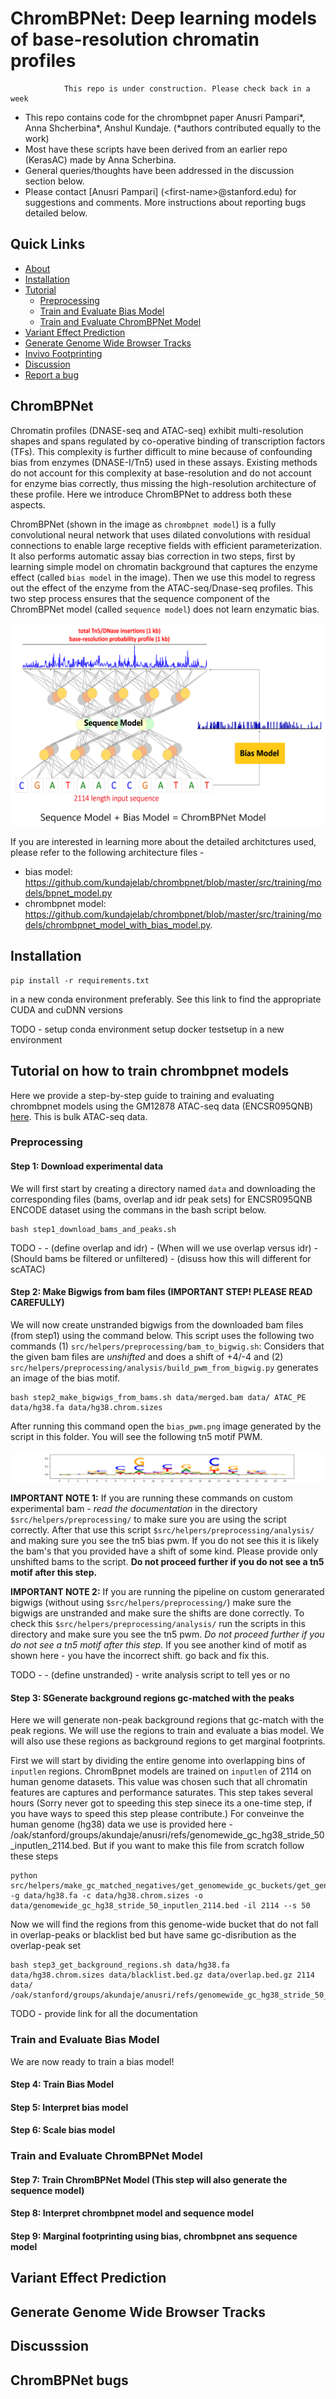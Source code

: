 # ChromBPNet: Deep learning models of base-resolution chromatin profiles
                This repo is under construction. Please check back in a week

- This repo contains code for the chrombpnet paper Anusri Pampari*, Anna Shcherbina*, Anshul Kundaje. (*authors contributed equally to the work)  
- Most have these scripts have been derived from an earlier repo (KerasAC) made by Anna Scherbina.
- General queries/thoughts have been addressed in the discussion section below.
- Please contact [Anusri Pampari] (\<first-name\>@stanford.edu)  for suggestions and comments. More instructions about reporting bugs detailed below.

## Quick Links

- [About](#chrombpnet)
- [Installation](#installation)
- [Tutorial](#tutorial-on-how-to-train-chrombpnet-models)
    - [Preprocessing](#preprocessing)
    - [Train and Evaluate Bias Model](#train-and-evaluate-bias-model)
    - [Train and Evaluate ChromBPNet Model](#train-and-evaluate-chrombpnet-model)
- [Variant Effect Prediction](#variant-effect-prediction)
- [Generate Genome Wide Browser Tracks](#generate-genome-wide-browser-tracks)
- [Invivo Footprinting](#invivo-footprinting)
- [Discussion](#discussion)
- [Report a bug](#chrombpnet-bugs)


##  ChromBPNet

Chromatin profiles (DNASE-seq and ATAC-seq) exhibit multi-resolution shapes and spans regulated by co-operative binding of transcription factors (TFs). This complexity is further difficult to mine because of confounding bias from enzymes (DNASE-I/Tn5) used in these assays. Existing methods do not account for this complexity at base-resolution and do not account for enzyme bias correctly, thus missing the high-resolution architecture of these profile. Here we introduce ChromBPNet to address both these aspects.

ChromBPNet (shown in the image as `chrombpnet model`) is a fully convolutional neural network that uses dilated convolutions with residual connections to enable large receptive fields with efficient parameterization. It also performs automatic assay bias correction in two steps, first by learning simple model on chromatin background that captures the enzyme effect (called `bias model` in the image). Then we use this model to regress out the effect of the enzyme from the ATAC-seq/Dnase-seq profiles. This two step process ensures that the sequence component of the ChromBPNet model (called `sequence model`) does not learn enzymatic bias. 

![Image](images/chrombpnet_arch.PNG)

If you are interested in learning more about the detailed architctures used, please refer to the following architecture files - 

- bias model: https://github.com/kundajelab/chrombpnet/blob/master/src/training/models/bpnet_model.py
- chrombpnet model: https://github.com/kundajelab/chrombpnet/blob/master/src/training/models/chrombpnet_model_with_bias_model.py.

## Installation

```
pip install -r requirements.txt
```
in a new conda environment preferably. See this link to find the appropriate CUDA and cuDNN versions

TODO -
setup conda environment
setup docker
testsetup in a new environment
	
##  Tutorial on how to train chrombpnet models

Here we provide a step-by-step guide to training and evaluating chrombpnet models using the GM12878 ATAC-seq data (ENCSR095QNB) [here][url1]. This is bulk ATAC-seq data.

###  Preprocessing

#### Step 1: Download experimental data

We will first start by creating a directory named `data` and downloading the corresponding files (bams, overlap and idr peak sets) for ENCSR095QNB ENCODE dataset using the commans in the bash script below. 
```
bash step1_download_bams_and_peaks.sh

```

TODO - 
    - (define overlap and idr)
    - (When will we use overlap versus idr)
    - (Should bams be filtered or unfiltered)
    - (disuss how this will different for scATAC)


#### Step 2: Make Bigwigs from bam files (IMPORTANT STEP! PLEASE READ CAREFULLY)


We will now create unstranded bigwigs from the downloaded bam files (from step1) using the command below. This script uses the following two commands (1) `src/helpers/preprocessing/bam_to_bigwig.sh`: Considers that the given bam files are *unshifted* and does a shift of +4/-4 and (2) `src/helpers/preprocessing/analysis/build_pwm_from_bigwig.py` generates an image of the bias motif. 
```
bash step2_make_bigwigs_from_bams.sh data/merged.bam data/ ATAC_PE data/hg38.fa data/hg38.chrom.sizes
```

After running this command open the `bias_pwm.png` image generated by the script in this folder. You will see the following tn5 motif PWM.

![Image](images/bias_pwm.png)

**IMPORTANT NOTE 1:** If you are running these commands on custom experimental bam - *read the documentation* in the directory `$src/helpers/preprocessing/` to make sure you are using the script correctly. After that use this script `$src/helpers/preprocessing/analysis/` and making sure you see the tn5 bias pwm. If you do not see this it is likely the bam's that you provided have a shift of some kind. Please provide only unshifted bams to the script. **Do not proceed further if you do not see a tn5 motif after this step.** 

**IMPORTANT NOTE 2:** If you are running the pipeline on custom generarated bigwigs (without using `$src/helpers/preprocessing/`) make sure the bigwigs are unstranded and make sure the shifts are done correctly. To check this `$src/helpers/preprocessing/analysis/` run the scripts in this directory and make sure you see the tn5 pwm. *Do not proceed further if you do not see a tn5 motif after this step.* If you see another kind of motif as shown here - you have the incorrect shift. go back and fix this.

TODO - 
    - (define unstranded)
    - write analysis script to tell yes or no

#### Step 3: SGenerate background regions gc-matched with the peaks

Here we will generate non-peak background regions that gc-match with the peak regions. We will use the regions to train and evaluate a bias model. We will also use these regions as background regions to get marginal footprints.

First we will start by dividing the entire genome into overlapping bins of `inputlen` regions. ChromBpnet models are trained on `inputlen` of 2114 on human genome datasets. This value was chosen such that all chromatin features are captures and performance saturates. This step takes several hours (Sorry never got to speeding this step sinece its a one-time step, if you have ways to speed this step please contribute.) For conveinve the human genome (hg38) data we use is provided here -  /oak/stanford/groups/akundaje/anusri/refs/genomewide_gc_hg38_stride_50_inputlen_2114.bed. But if you want to make this file from scratch follow these steps

```
python src/helpers/make_gc_matched_negatives/get_genomewide_gc_buckets/get_genomewide_gc_bins.py -g data/hg38.fa -c data/hg38.chrom.sizes -o data/genomewide_gc_hg38_stride_50_inputlen_2114.bed -il 2114 --s 50
```

Now we will find the regions from this genome-wide bucket that do not fall in overlap-peaks or blacklist bed but have same gc-disribution as the overlap-peak set

```
bash step3_get_background_regions.sh data/hg38.fa data/hg38.chrom.sizes data/blacklist.bed.gz data/overlap.bed.gz 2114 data/ /oak/stanford/groups/akundaje/anusri/refs/genomewide_gc_hg38_stride_50_inputlen_2114.bed
```

TODO - provide link for all the documentation

###  Train and Evaluate Bias Model

We are now ready to train a bias model! 


#### Step 4: Train Bias Model


#### Step 5: Interpret bias model


#### Step 6: Scale bias model


###  Train and Evaluate ChromBPNet Model


#### Step 7: Train ChromBPNet Model (This step will also generate the sequence model)


#### Step 8: Interpret chrombpnet model and sequence model


#### Step 9: Marginal footprinting using bias, chrombpnet ans sequence model


##  Variant Effect Prediction

## Generate Genome Wide Browser Tracks


##  Discusssion


##  ChromBPNet bugs


[url1]: https://www.encodeproject.org/experiments/ENCSR095QNB/
